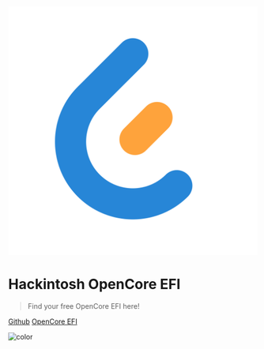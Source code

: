 <!-- _coverpage.md -->

![](_media/logo.svg ":size=200x200")

# Hackintosh OpenCore EFI

> Find your free OpenCore EFI here!

[Github](https://github.com/hackintosh-club)
[OpenCore EFI](/efis)

<!-- background image -->

<!-- ![](_media/bg.png) -->

<!-- background color -->

![color](#14191f)
